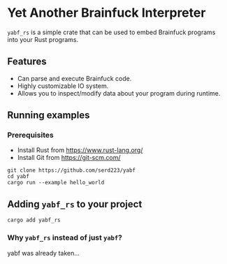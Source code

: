 # Yet Another Brainfuck Interpreter

`yabf_rs` is a simple crate that can be used to embed Brainfuck programs into your Rust programs.

## Features

- Can parse and execute Brainfuck code.
- Highly customizable IO system.
- Allows you to inspect/modify data about your program during runtime.


## Running examples
### Prerequisites
- Install Rust from https://www.rust-lang.org/
- Install Git from https://git-scm.com/

```
git clone https://github.com/serd223/yabf
cd yabf
cargo run --example hello_world
```

## Adding `yabf_rs` to your project

```
cargo add yabf_rs
```


### Why `yabf_rs` instead of just `yabf`?
yabf was already taken...
